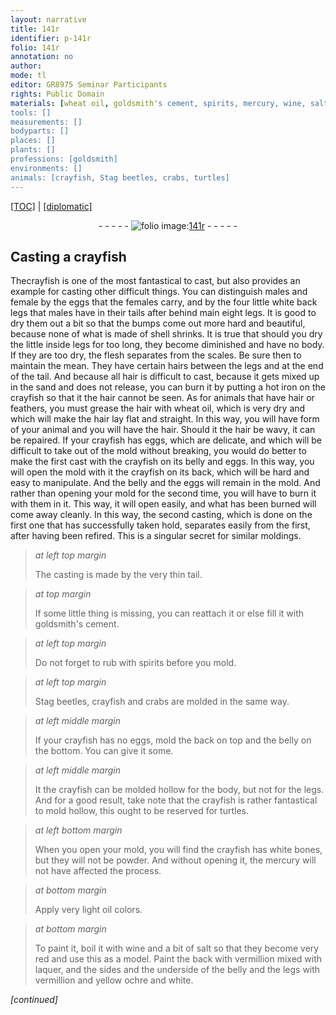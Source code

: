 ```yaml
---
layout: narrative
title: 141r
identifier: p-141r
folio: 141r
annotation: no
author:
mode: tl
editor: GR8975 Seminar Participants
rights: Public Domain
materials: [wheat oil, goldsmith's cement, spirits, mercury, wine, salt, vermillion, laquer, yellow ochre, white]
tools: []
measurements: []
bodyparts: []
places: []
plants: []
professions: [goldsmith]
environments: []
animals: [crayfish, Stag beetles, crabs, turtles]
---
```


<p><a href="{{ site.baseurl }}/translation/">[TOC]</a> | <a href="{{ site.baseurl }}/texts/p-141r_tc/">[diplomatic]</a></p><div class="folio" align="center">- - - - - <a href="http://gallica.bnf.fr/ark:/12148/btv1b10500001g/f287.image" target="_blank"><img src="https://cu-mkp.github.io/2017-workshop-edition/assets/photo-icon.png" alt="folio image: " style="display:inline-block; margin-bottom:-3px;"/>141r</a> - - - - - </div>  
  

## Casting a <span class="al">crayfish</span>

 
The<span class="al">crayfish</span> is one of the most fantastical to cast, but also provides an example for casting other difficult things. You can distinguish males and female by the eggs that the females carry, and by the four little white back legs that males have in their tails after behind main eight legs. It is good to dry them out a bit so that the bumps come out more hard and beautiful, because none of what is made of shell shrinks. It is true that should you dry the little inside legs for too long, they become diminished and have no body. If they are too dry, the flesh separates from the scales. Be sure then to maintain the mean. They have certain hairs between the legs and at the end of the tail. And because all hair is difficult to cast, because it gets mixed up in the sand and does not release, you can burn it <span class="sup">by putting</span> a hot iron on the <span class="al">crayfish</span> so that it <span class="sup">the hair</span> cannot be seen. As for animals that have hair or feathers, you must grease the hair with <span class="m">wheat oil</span>, which is very dry and which will make the hair lay flat and straight. In this way, you will have form of your animal and you will have the hair. Should it <span class="sup">the hair</span> be wavy, it can be repaired. If your <span class="al">crayfish</span> has eggs, which are delicate, and which will be difficult to take out of the mold without breaking, you would do better to make the first cast <span class="sup"> with the crayfish</span> on its belly and eggs. In this way, you will open the mold with it <span class="sup">the crayfish</span> on its back, which will be hard and easy to manipulate. And the belly and the eggs will remain in the mold. And rather than opening your mold for the second time, you will have to burn it with them in it. This way, it will open easily, and what has been burned will come away cleanly. In this way, the second casting, which is done on the first one that has successfully taken hold, separates easily from the first, after having been refired. This is a singular secret for similar moldings.
 
> *at left top margin*
> 
> 
> The casting is made by the very thin tail.
 
> *at top margin*
> 
> 
> If some little thing is missing, you can reattach it or else fill it with <span class="m"><span class="pro">goldsmith</span>'s cement</span>.
 
> *at left top margin*
> 
> 
> Do not forget to rub with <span class="m">spirits</span> before you mold.
 
> *at left top margin*
> 
> 
> <span class="al">Stag beetles</span>, <span class="al">crayfish</span> and <span class="al">crabs</span> are molded in the same way.
 
> *at left middle margin*
> 
> 
> If your <span class="al">crayfish</span> has no eggs, mold the back on top and the belly on the bottom. You can give it some.
 
> *at left middle margin*
> 
> 
> It <span class="sup">the crayfish</span> can be molded hollow for the body, but not for the legs. And for a good result, <span class="sup">take note that</span> the <span class="al">crayfish</span> is rather fantastical to mold hollow, this ought to be reserved for <span class="al">turtles</span>.
 
> *at left bottom margin*
> 
> 
> When you open your mold, you will find the <span class="al">crayfish</span> has white bones, but they will not be powder. And without opening it, the <span class="m">mercury</span> will not have affected the process.
 
> *at bottom margin*
> 
> 
> Apply very light oil colors.
 
> *at bottom margin*
> 
> 
> To paint it, boil it with <span class="m">wine</span> and a bit of <span class="m">salt</span> so that they become very red and use this as a model. Paint the back with <span class="m">vermillion</span> mixed with <span class="m">laquer</span>, and the sides and the underside of the belly and the legs with <span class="m">vermillion</span> and <span class="m">yellow ochre</span> and <span class="m">white</span>.
 
*[continued]*
 
